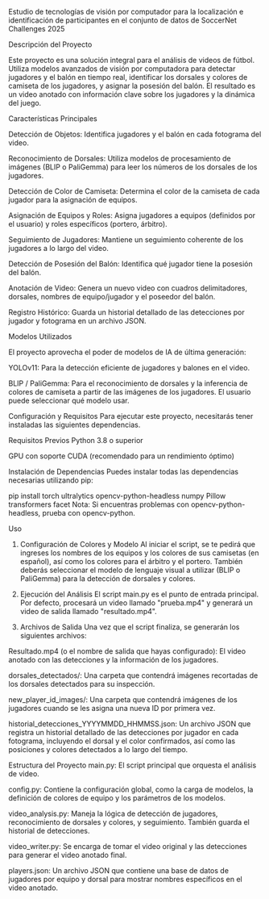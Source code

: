 Estudio de tecnologías de visión por computador para la localización e identificación de participantes en el conjunto de datos de SoccerNet Challenges 2025


Descripción del Proyecto

Este proyecto es una solución integral para el análisis de videos de fútbol. Utiliza modelos avanzados de visión por computadora para detectar jugadores y el balón en tiempo real, identificar los dorsales y colores de camiseta de los jugadores, y asignar la posesión del balón. El resultado es un video anotado con información clave sobre los jugadores y la dinámica del juego.

Características Principales

Detección de Objetos: Identifica jugadores y el balón en cada fotograma del video.

Reconocimiento de Dorsales: Utiliza modelos de procesamiento de imágenes (BLIP o PaliGemma) para leer los números de los dorsales de los jugadores.

Detección de Color de Camiseta: Determina el color de la camiseta de cada jugador para la asignación de equipos.

Asignación de Equipos y Roles: Asigna jugadores a equipos (definidos por el usuario) y roles específicos (portero, árbitro).

Seguimiento de Jugadores: Mantiene un seguimiento coherente de los jugadores a lo largo del video.

Detección de Posesión del Balón: Identifica qué jugador tiene la posesión del balón.

Anotación de Video: Genera un nuevo video con cuadros delimitadores, dorsales, nombres de equipo/jugador y el poseedor del balón.

Registro Histórico: Guarda un historial detallado de las detecciones por jugador y fotograma en un archivo JSON.

Modelos Utilizados

El proyecto aprovecha el poder de modelos de IA de última generación:

YOLOv11: Para la detección eficiente de jugadores y balones en el video.

BLIP / PaliGemma: Para el reconocimiento de dorsales y la inferencia de colores de camiseta a partir de las imágenes de los jugadores. El usuario puede seleccionar qué modelo usar.

Configuración y Requisitos
Para ejecutar este proyecto, necesitarás tener instaladas las siguientes dependencias.

Requisitos Previos
Python 3.8 o superior

GPU con soporte CUDA (recomendado para un rendimiento óptimo)

Instalación de Dependencias
Puedes instalar todas las dependencias necesarias utilizando pip:



pip install torch ultralytics opencv-python-headless numpy Pillow transformers facet
Nota: Si encuentras problemas con opencv-python-headless, prueba con opencv-python.

Uso
1. Configuración de Colores y Modelo
Al iniciar el script, se te pedirá que ingreses los nombres de los equipos y los colores de sus camisetas (en español), así como los colores para el árbitro y el portero. También deberás seleccionar el modelo de lenguaje visual a utilizar (BLIP o PaliGemma) para la detección de dorsales y colores.

2. Ejecución del Análisis
El script main.py es el punto de entrada principal. Por defecto, procesará un video llamado "prueba.mp4" y generará un video de salida llamado "resultado.mp4".


3. Archivos de Salida
Una vez que el script finaliza, se generarán los siguientes archivos:

Resultado.mp4 (o el nombre de salida que hayas configurado): El video anotado con las detecciones y la información de los jugadores.

dorsales_detectados/: Una carpeta que contendrá imágenes recortadas de los dorsales detectados para su inspección.

new_player_id_images/: Una carpeta que contendrá imágenes de los jugadores cuando se les asigna una nueva ID por primera vez.

historial_detecciones_YYYYMMDD_HHMMSS.json: Un archivo JSON que registra un historial detallado de las detecciones por jugador en cada fotograma, incluyendo el dorsal y el color confirmados, así como las posiciones y colores detectados a lo largo del tiempo.

Estructura del Proyecto
main.py: El script principal que orquesta el análisis de video.

config.py: Contiene la configuración global, como la carga de modelos, la definición de colores de equipo y los parámetros de los modelos.

video_analysis.py: Maneja la lógica de detección de jugadores, reconocimiento de dorsales y colores, y seguimiento. También guarda el historial de detecciones.

video_writer.py: Se encarga de tomar el video original y las detecciones para generar el video anotado final.

players.json:  Un archivo JSON que contiene una base de datos de jugadores por equipo y dorsal para mostrar nombres específicos en el video anotado.
